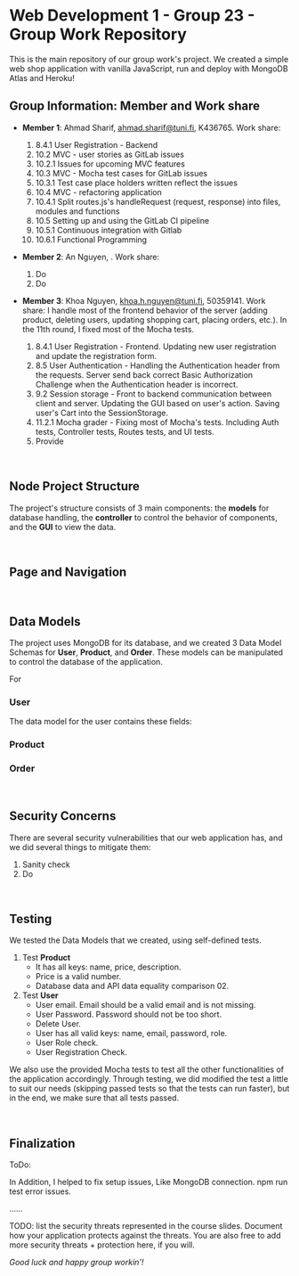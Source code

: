 # Web Development 1 - Group 23 - Group Work Repository

This is the main repository of our group work's project. We created a simple web shop application with vanilla JavaScript, run and deploy with MongoDB Atlas and Heroku!

## Group Information: Member and Work share

- **Member 1**: Ahmad Sharif, ahmad.sharif@tuni.fi, K436765. Work share:

  1. 8.4.1 User Registration - Backend
  2. 10.2 MVC - user stories as GitLab issues
  3. 10.2.1 Issues for upcoming MVC features
  4. 10.3 MVC - Mocha test cases for GitLab issues
  5. 10.3.1 Test case place holders written reflect the issues
  6. 10.4 MVC - refactoring application
  7. 10.4.1 Split routes.js's handleRequest (request, response) into files, modules and functions
  8. 10.5 Setting up and using the GitLab CI pipeline
  9. 10.5.1 Continuous integration with Gitlab
  10. 10.6.1 Functional Programming
      </br>

- **Member 2**: An Nguyen, . Work share:
  1. Do
  2. Do
- **Member 3**: Khoa Nguyen, khoa.h.nguyen@tuni.fi, 50359141. Work share: I handle most of the frontend behavior of the server (adding product, deleting users, updating shopping cart, placing orders, etc.). In the 11th round, I fixed most of the Mocha tests.
  1. 8.4.1 User Registration - Frontend. Updating new user registration and update the registration form.
  2. 8.5 User Authentication - Handling the Authentication header from the requests. Server send back correct Basic Authorization Challenge when the Authentication header is incorrect.
  3. 9.2 Session storage - Front to backend communication between client and server. Updating the GUI based on user's action. Saving user's Cart into the SessionStorage.
  4. 11.2.1 Mocha grader - Fixing most of Mocha's tests. Including Auth tests, Controller tests, Routes tests, and UI tests.
  5. Provide

</br>

## Node Project Structure

The project's structure consists of 3 main components: the **models** for database handling, the **controller** to control the behavior of components, and the **GUI** to view the data.

</br>

## Page and Navigation

</br>

## Data Models

The project uses MongoDB for its database, and we created 3 Data Model Schemas for **User**, **Product**, and **Order**. These models can be manipulated to control the database of the application.

For

### **User**

The data model for the user contains these fields:

### **Product**

### **Order**

</br>

## Security Concerns

There are several security vulnerabilities that our web application has, and we did several things to mitigate them:

1. Sanity check
2. Do

</br>

## Testing

We tested the Data Models that we created, using self-defined tests.

1. Test **Product**
   - It has all keys: name, price, description.
   - Price is a valid number.
   - Database data and API data equality comparison 02.
2. Test **User**
   - User email. Email should be a valid email and is not missing.
   - User Password. Password should not be too short.
   - Delete User.
   - User has all valid keys: name, email, password, role.
   - User Role check.
   - User Registration Check.

We also use the provided Mocha tests to test all the other functionalities of the application accordingly.
Through testing, we did modified the test a little to suit our needs (skipping passed tests so that the tests can run faster), but in the end, we make sure that all tests passed.

</br>

## Finalization

ToDo:

In Addition, I helped to fix setup issues, Like MongoDB connection. npm run test error issues.

......

TODO: list the security threats represented in the course slides.
Document how your application protects against the threats.
You are also free to add more security threats + protection here, if you will.

_Good luck and happy group workin'!_
